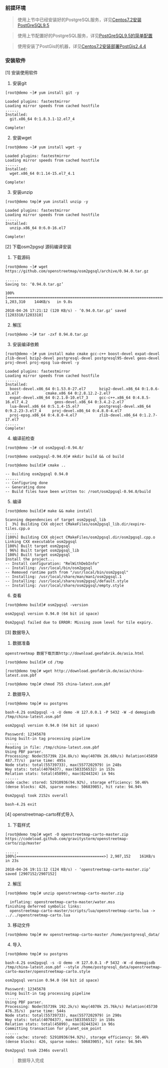 ### 前提环境

> 使用上节中已经安装好的PostgreSQL服务，详见[Centos7.2安装PostGreSQL9.5](https://github.com/ItdeerLab/itdeerlab-notes/blob/notes/PostGresql/UserGuide/Centos7.2%E5%AE%89%E8%A3%85PostGreSQL9.5.md)

> 使用上节配置好的PostgreSQL服务，详见[PostGreSQL9.5的简单配置](https://github.com/ItdeerLab/itdeerlab-notes/blob/notes/PostGresql/UserGuide/PostGreSQL9.5%E7%9A%84%E7%AE%80%E5%8D%95%E9%85%8D%E7%BD%AE.md)

> 使用安装了PostGis的机器，详见[Centos7.2安装部署PostGis2.4.4](https://github.com/ItdeerLab/itdeerlab-notes/blob/notes/PostGresql/UserGuide/Centos7.2%E5%AE%89%E8%A3%85%E9%83%A8%E7%BD%B2PostGis2.4.4.md)

### 安装软件

[1] 安装使用软件

 1. 安装git

```
[root@demo ~]# yum install git -y

Loaded plugins: fastestmirror
Loading mirror speeds from cached hostfile
......
Installed:
  git.x86_64 0:1.8.3.1-12.el7_4                                                                                                    

Complete!
```

 2. 安装wget

```
[root@demo ~]# yum install wget -y

Loaded plugins: fastestmirror
Loading mirror speeds from cached hostfile
......
Installed:
  wget.x86_64 0:1.14-15.el7_4.1                                                                                             

Complete!
```

 3. 安装unzip

```
[root@demo tmp]# yum install unzip -y

Loaded plugins: fastestmirror
Loading mirror speeds from cached hostfile
......
Installed:
  unzip.x86_64 0:6.0-16.el7                                                      

Complete!
```

[2] 下载osm2pgsql 源码编译安装

 1. 下载源码

```
[root@demo ~]# wget https://github.com/openstreetmap/osm2pgsql/archive/0.94.0.tar.gz

......
Saving to: ‘0.94.0.tar.gz’

100%[==================================================================================>] 1,203,310    144KB/s   in 9.8s   

2018-04-26 17:21:12 (120 KB/s) - ‘0.94.0.tar.gz’ saved [1203310/1203310]
```

 2. 解压

```
[root@demo ~]# tar -zxf 0.94.0.tar.gz
```

3. 安装编译依赖

```
[root@demo ~]# yum install make cmake gcc-c++ boost-devel expat-devel zlib-devel bzip2-devel postgresql-devel postgresql95-devel geos-devel proj-devel proj-epsg lua-devel -y

Loaded plugins: fastestmirror
Loading mirror speeds from cached hostfile
......
Installed:
  boost-devel.x86_64 0:1.53.0-27.el7      bzip2-devel.x86_64 0:1.0.6-13.el7            cmake.x86_64 0:2.8.12.2-2.el7      
  expat-devel.x86_64 0:2.1.0-10.el7_3     gcc-c++.x86_64 0:4.8.5-16.el7_4.2            geos-devel.x86_64 0:3.4.2-2.el7    
  lua-devel.x86_64 0:5.1.4-15.el7         postgresql-devel.x86_64 0:9.2.23-3.el7_4     proj-devel.x86_64 0:4.8.0-4.el7    
  proj-epsg.x86_64 0:4.8.0-4.el7          zlib-devel.x86_64 0:1.2.7-17.el7                  
......
Complete!
```

 4. 编译前检查

 ```
[root@demo ~]# cd osm2pgsql-0.94.0/

[root@demo osm2pgsql-0.94.0]# mkdir build && cd build

[root@demo build]# cmake ..

-- Building osm2pgsql 0.94.0
......
-- Configuring done
-- Generating done
-- Build files have been written to: /root/osm2pgsql-0.94.0/build

```

 5. 编译

 ```
[root@demo build]# make && make install

Scanning dependencies of target osm2pgsql_lib
[  3%] Building CXX object CMakeFiles/osm2pgsql_lib.dir/expire-tiles.cpp.o
......
[100%] Building CXX object CMakeFiles/osm2pgsql.dir/osm2pgsql.cpp.o
Linking CXX executable osm2pgsql
[100%] Built target osm2pgsql
[ 96%] Built target osm2pgsql_lib
[100%] Built target osm2pgsql
Install the project...
-- Install configuration: "RelWithDebInfo"
-- Installing: /usr/local/bin/osm2pgsql
-- Removed runtime path from "/usr/local/bin/osm2pgsql"
-- Installing: /usr/local/share/man/man1/osm2pgsql.1
-- Installing: /usr/local/share/osm2pgsql/default.style
-- Installing: /usr/local/share/osm2pgsql/empty.style
```

 6. 查看

 ```
[root@demo build]# osm2pgsql -version

osm2pgsql version 0.94.0 (64 bit id space)

Osm2pgsql failed due to ERROR: Missing zoom level for tile expiry.
```

[3] 数据导入

 1. 数据准备

```
openstreetmap 数据下载页面http://download.geofabrik.de/asia.html

[root@demo build]# cd /tmp

[root@demo tmp]# wget http://download.geofabrik.de/asia/china-latest.osm.pbf

[root@demo tmp]# chmod 755 china-latest.osm.pbf
```

 2. 数据导入

```
[root@demo tmp]# su postgres

bash-4.2$ osm2pgsql -s -U demo -H 127.0.0.1 -P 5432 -W -d demogisdb /tmp/china-latest.osm.pbf

osm2pgsql version 0.94.0 (64 bit id space)

Password: 12345678
Using built-in tag processing pipeline
......
Reading in file: /tmp/china-latest.osm.pbf
Using PBF parser.
Processing: Node(55739k 224.8k/s) Way(4070k 26.60k/s) Relation(45850 487.77/s)  parse time: 495s
Node stats: total(55739733), max(5577202979) in 248s
Way stats: total(4070437), max(583356532) in 153s
Relation stats: total(45899), max(8244324) in 94s
......
node cache: stored: 52910936(94.92%), storage efficiency: 50.46% (dense blocks: 426, sparse nodes: 50683905), hit rate: 94.94%

Osm2pgsql took 2152s overall

bash-4.2$ exit
```

[4] openstreetmap-carto样式导入

 1. 下载样式

```
[root@demo tmp]# wget -O openstreetmap-carto-master.zip https://codeload.github.com/gravitystorm/openstreetmap-carto/zip/master

......
100%[=======================================>] 2,907,152    161KB/s   in 23s    

2018-04-26 19:11:12 (124 KB/s) - ‘openstreetmap-carto-master.zip’ saved [2907152/2907152]
```

 2. 解压

```
[root@demo tmp]# unzip openstreetmap-carto-master.zip 

  inflating: openstreetmap-carto-master/water.mss  
finishing deferred symbolic links:
  openstreetmap-carto-master/scripts/lua/openstreetmap-carto.lua -> ../../openstreetmap-carto.lua
```

 3. 移动文件

```
[root@demo tmp]# mv openstreetmap-carto-master /home/postgresql_data/
```

 4. 导入

```
[root@demo tmp]# su postgres

bash-4.2$ osm2pgsql -s -U demo -H 127.0.0.1 -P 5432 -W -d demogisdb /tmp/china-latest.osm.pbf --style /home/postgresql_data/openstreetmap-carto-master/openstreetmap-carto.style

osm2pgsql version 0.94.0 (64 bit id space)

Password: 12345678
Using built-in tag processing pipeline
......
Using PBF parser.
Processing: Node(55739k 192.2k/s) Way(4070k 25.76k/s) Relation(45730 476.35/s)  parse time: 544s
Node stats: total(55739733), max(5577202979) in 290s
Way stats: total(4070437), max(583356532) in 158s
Relation stats: total(45899), max(8244324) in 96s
Committing transaction for planet_osm_point
......
node cache: stored: 52910936(94.92%), storage efficiency: 50.46% (dense blocks: 426, sparse nodes: 50683905), hit rate: 94.94%

Osm2pgsql took 2346s overall
```

> 数据导入完成